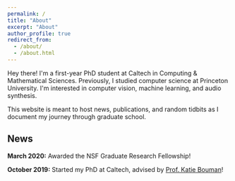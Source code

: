 ```yaml
---
permalink: /
title: "About"
excerpt: "About"
author_profile: true
redirect_from: 
  - /about/
  - /about.html
---
```


Hey there! I'm a first-year PhD student at Caltech in Computing & Mathematical Sciences. Previously, I studied computer science at Princeton University. I'm interested in computer vision, machine learning, and audio synthesis.

This website is meant to host news, publications, and random tidbits as I document my journey through graduate school.

## News
**March 2020:** Awarded the NSF Graduate Research Fellowship!

**October 2019:** Started my PhD at Caltech, advised by [Prof. Katie Bouman](http://users.cms.caltech.edu/~klbouman/)!
